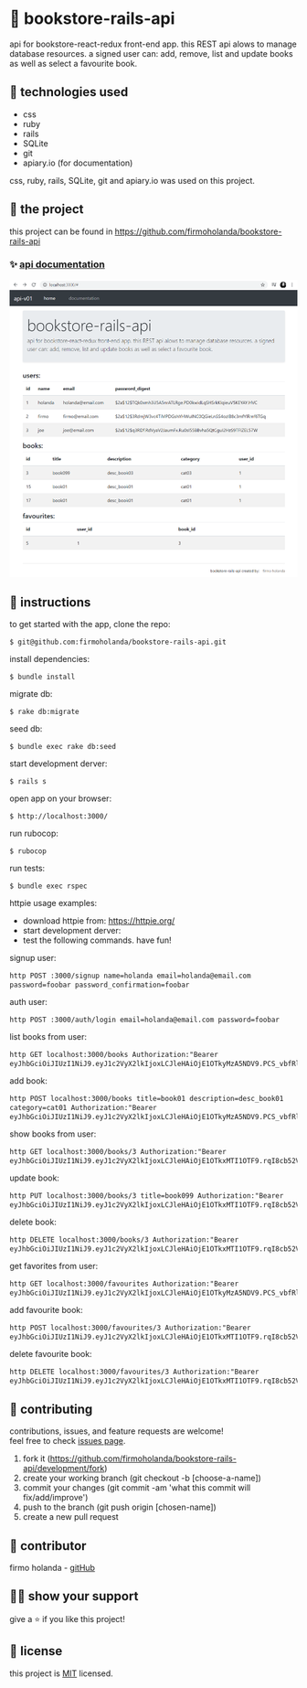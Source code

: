 # 📃 bookstore-rails-api

api for bookstore-react-redux front-end app. this REST api alows to manage database resources. a signed user can: add, remove, list and update books as well as select a favourite book.


## 📡 technologies used

-	css
-	ruby
-	rails
- SQLite
- git
- apiary.io (for documentation)

css, ruby, rails, SQLite, git and apiary.io was used on this project.



## 🚀 the project

this project can be found in https://github.com/firmoholanda/bookstore-rails-api


### ✨ [api documentation](https://bookstorerailsapi.docs.apiary.io/)

<a href="" target="_blank">
    <img alt="app image" src="https://github.com/firmoholanda/bookstore-rails-api/blob/release/app/assets/images/app_screenshot.png"/>
</a>



## 🔨 instructions

to get started with the app, clone the repo:
```
$ git@github.com:firmoholanda/bookstore-rails-api.git
```

install dependencies:
```
$ bundle install
```

migrate db:
```
$ rake db:migrate
```

seed db:
```
$ bundle exec rake db:seed
```

start development derver:
```
$ rails s
```

open app on your browser:
```
$ http://localhost:3000/
```

run rubocop:
```
$ rubocop
```

run tests:
```
$ bundle exec rspec
```

httpie usage examples:

- download httpie from: https://httpie.org/
- start development derver:
- test the following commands. have fun!

signup user:
```
http POST :3000/signup name=holanda email=holanda@email.com password=foobar password_confirmation=foobar
```

auth user:
```
http POST :3000/auth/login email=holanda@email.com password=foobar
```

list books from user:
```
http GET localhost:3000/books Authorization:"Bearer eyJhbGciOiJIUzI1NiJ9.eyJ1c2VyX2lkIjoxLCJleHAiOjE1OTkyMzA5NDV9.PCS_vbfRlFuTAw9iNQNBMlB2NF37ZBhneZjoicy6EJE"
```

add book:
```
http POST localhost:3000/books title=book01 description=desc_book01 category=cat01 Authorization:"Bearer eyJhbGciOiJIUzI1NiJ9.eyJ1c2VyX2lkIjoxLCJleHAiOjE1OTkyMzA5NDV9.PCS_vbfRlFuTAw9iNQNBMlB2NF37ZBhneZjoicy6EJE"
```

show books from user:
```
http GET localhost:3000/books/3 Authorization:"Bearer eyJhbGciOiJIUzI1NiJ9.eyJ1c2VyX2lkIjoxLCJleHAiOjE1OTkxMTI1OTF9.rqI8cb52VlB6uTowgMEQEA7UrFEtfkD6bcnYDezJOSE"
```

update book:
```
http PUT localhost:3000/books/3 title=book099 Authorization:"Bearer eyJhbGciOiJIUzI1NiJ9.eyJ1c2VyX2lkIjoxLCJleHAiOjE1OTkxMTI1OTF9.rqI8cb52VlB6uTowgMEQEA7UrFEtfkD6bcnYDezJOSE"
```

delete book:
```
http DELETE localhost:3000/books/3 Authorization:"Bearer eyJhbGciOiJIUzI1NiJ9.eyJ1c2VyX2lkIjoxLCJleHAiOjE1OTkxMTI1OTF9.rqI8cb52VlB6uTowgMEQEA7UrFEtfkD6bcnYDezJOSE"
```

get favorites from user:
```
http GET localhost:3000/favourites Authorization:"Bearer eyJhbGciOiJIUzI1NiJ9.eyJ1c2VyX2lkIjoxLCJleHAiOjE1OTkyMzA5NDV9.PCS_vbfRlFuTAw9iNQNBMlB2NF37ZBhneZjoicy6EJE"
```

add favourite book:
```
http POST localhost:3000/favourites/3 Authorization:"Bearer eyJhbGciOiJIUzI1NiJ9.eyJ1c2VyX2lkIjoxLCJleHAiOjE1OTkxMTI1OTF9.rqI8cb52VlB6uTowgMEQEA7UrFEtfkD6bcnYDezJOSE"
```

delete favourite book:
```
http DELETE localhost:3000/favourites/3 Authorization:"Bearer eyJhbGciOiJIUzI1NiJ9.eyJ1c2VyX2lkIjoxLCJleHAiOjE1OTkxMTI1OTF9.rqI8cb52VlB6uTowgMEQEA7UrFEtfkD6bcnYDezJOSE"
```



## 🤝 contributing

contributions, issues, and feature requests are welcome!<br/>feel free to check [issues page](hhttps://github.com/firmoholanda/bookstore-rails-api/development/issues).

1. fork it (https://github.com/firmoholanda/bookstore-rails-api/development/fork)
2. create your working branch (git checkout -b [choose-a-name])
3. commit your changes (git commit -am 'what this commit will fix/add/improve')
4. push to the branch (git push origin [chosen-name])
5. create a new pull request



## 🤖 contributor

firmo holanda - [gitHub](https://github.com/firmoholanda)



## 🙋‍♂ show your support

give a ⭐️ if you like this project!



## 📝 license

this project is [MIT](https://github.com/firmoholanda/bookstore-rails-api/development/license.txt) licensed.
